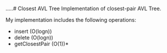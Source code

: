 .....# Closest AVL Tree
Implementation of closest-pair AVL Tree.

My implementation includes the following operations: 
- insert (O(logn))
- delete (O(logn))
- getClosestPair (O(1))*

